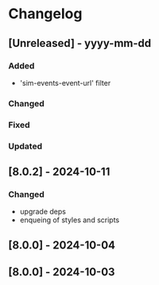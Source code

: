 # Changelog
## [Unreleased] - yyyy-mm-dd

### Added
- 'sim-events-event-url' filter

### Changed

### Fixed

### Updated

## [8.0.2] - 2024-10-11


### Changed
- upgrade deps
- enqueing of styles and scripts

## [8.0.0] - 2024-10-04


## [8.0.0] - 2024-10-03
